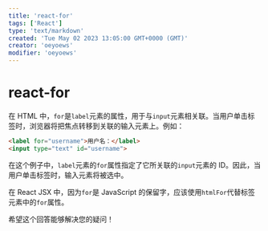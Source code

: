 ```yaml
---
title: 'react-for'
tags: ['React']
type: 'text/markdown'
created: 'Tue May 02 2023 13:05:00 GMT+0000 (GMT)'
creator: 'oeyoews'
modifier: 'oeyoews'
---
```


# react-for

在 HTML 中，`for`是`label`元素的属性，用于与`input`元素相关联。当用户单击标签时，浏览器将把焦点转移到关联的输入元素上。例如：

```html
<label for="username">用户名：</label>
<input type="text" id="username">
```

在这个例子中，`label`元素的`for`属性指定了它所关联的`input`元素的 ID。因此，当用户单击标签时，输入元素将被选中。

在 React JSX 中，因为`for`是 JavaScript 的保留字，应该使用`htmlFor`代替标签元素中的`for`属性。

希望这个回答能够解决您的疑问！
